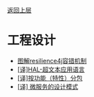 [返回上层](../index)
# 工程设计
* [图解resilience4j容错机制](图解resilience4j容错机制)
* [[译]HAL-超文本应用语言]([译]HAL-超文本应用语言)
* [[译]按功能（特性）分包]([译]按功能（特性）分包)
* [[译] 微服务的设计模式](微服务的设计模式)

